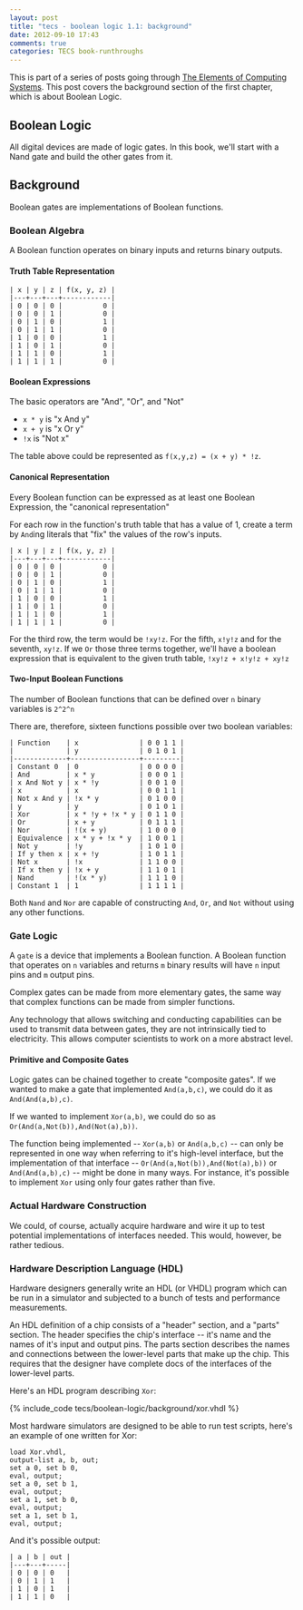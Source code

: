 ```yaml
---
layout: post
title: "tecs - boolean logic 1.1: background"
date: 2012-09-10 17:43
comments: true
categories: TECS book-runthroughs
---
```


This is part of a series of posts going through
[The Elements of Computing Systems](http://www1.idc.ac.il/tecs/). This post
covers the background section of the first chapter, which is about Boolean
Logic.

<!-- more -->

## Boolean Logic
All digital devices are made of logic gates. In this book, we'll start with a
Nand gate and build the other gates from it.
## Background
Boolean gates are implementations of Boolean functions.
### Boolean Algebra
A Boolean function operates on binary inputs and returns binary outputs.
#### Truth Table Representation
```
| x | y | z | f(x, y, z) |
|---+---+---+------------|
| 0 | 0 | 0 |          0 |
| 0 | 0 | 1 |          0 |
| 0 | 1 | 0 |          1 |
| 0 | 1 | 1 |          0 |
| 1 | 0 | 0 |          1 |
| 1 | 0 | 1 |          0 |
| 1 | 1 | 0 |          1 |
| 1 | 1 | 1 |          0 |
```
#### Boolean Expressions
The basic operators are "And", "Or", and "Not"

+ `x * y` is "x And y"
+ `x + y` is "x Or y"
+ `!x` is "Not x"

The table above could be represented as `f(x,y,z) = (x + y) * !z`.
#### Canonical Representation
Every Boolean function can be expressed as at least one Boolean Expression, the
"canonical representation"

For each row in the function's truth table that has a value of 1, create a term
by `And`ing literals that "fix" the values of the row's inputs.

```
| x | y | z | f(x, y, z) |
|---+---+---+------------|
| 0 | 0 | 0 |          0 |
| 0 | 0 | 1 |          0 |
| 0 | 1 | 0 |          1 |
| 0 | 1 | 1 |          0 |
| 1 | 0 | 0 |          1 |
| 1 | 0 | 1 |          0 |
| 1 | 1 | 0 |          1 |
| 1 | 1 | 1 |          0 |
```

For the third row, the term would be `!xy!z`. For the fifth, `x!y!z` and for the
seventh, `xy!z`. If we `Or` those three terms together, we'll have a boolean
expression that is equivalent to the given truth table, `!xy!z + x!y!z + xy!z`

#### Two-Input Boolean Functions

The number of Boolean functions that can be defined over `n` binary variables is
`2^2^n`

There are, therefore, sixteen functions possible over two boolean variables:

```
| Function    | x               | 0 0 1 1 |
|             | y               | 0 1 0 1 |
|-------------+-----------------+---------|
| Constant 0  | 0               | 0 0 0 0 |
| And         | x * y           | 0 0 0 1 |
| x And Not y | x * !y          | 0 0 1 0 |
| x           | x               | 0 0 1 1 |
| Not x And y | !x * y          | 0 1 0 0 |
| y           | y               | 0 1 0 1 |
| Xor         | x * !y + !x * y | 0 1 1 0 |
| Or          | x + y           | 0 1 1 1 |
| Nor         | !(x + y)        | 1 0 0 0 |
| Equivalence | x * y + !x * y  | 1 0 0 1 |
| Not y       | !y              | 1 0 1 0 |
| If y then x | x + !y          | 1 0 1 1 |
| Not x       | !x              | 1 1 0 0 |
| If x then y | !x + y          | 1 1 0 1 |
| Nand        | !(x * y)        | 1 1 1 0 |
| Constant 1  | 1               | 1 1 1 1 |
```

Both `Nand` and `Nor` are capable of constructing `And`, `Or`, and `Not` without
using any other functions. 

### Gate Logic
A `gate` is a device that implements a Boolean function. A Boolean function that
operates on `n` variables and returns `m` binary results will have `n` input
pins and `m` output pins.

Complex gates can be made from more elementary gates, the same way that complex
functions can be made from simpler functions.

Any technology that allows switching and conducting capabilities can be used to
transmit data between gates, they are not intrinsically tied to
electricity. This allows computer scientists to work on a more abstract level.

#### Primitive and Composite Gates
Logic gates can be chained together to create "composite gates". If we wanted to
make a gate that implemented `And(a,b,c)`, we could do it as `And(And(a,b),c)`.

If we wanted to implement `Xor(a,b)`, we could do so as
`Or(And(a,Not(b)),And(Not(a),b))`.

The function being implemented -- `Xor(a,b)` or `And(a,b,c)` -- can only be
represented in one way when referring to it's high-level interface, but the
implementation of that interface -- `Or(And(a,Not(b)),And(Not(a),b))` or
`And(And(a,b),c)` -- might be done in many ways. For instance, it's possible to
implement `Xor` using only four gates rather than five.

### Actual Hardware Construction
We could, of course, actually acquire hardware and wire it up to test potential
implementations of interfaces needed. This would, however, be rather tedious.

### Hardware Description Language (HDL)
Hardware designers generally write an HDL (or VHDL) program which can be run in
a simulator and subjected to a bunch of tests and performance measurements.

An HDL definition of a chip consists of a "header" section, and a "parts"
section. The header specifies the chip's interface -- it's name and the names of
it's input and output pins. The parts section describes the names and
connections between the lower-level parts that make up the chip. This requires
that the designer have complete docs of the interfaces of the lower-level parts.

Here's an HDL program describing `Xor`:

{% include_code tecs/boolean-logic/background/xor.vhdl %}

Most hardware simulators are designed to be able to run test scripts, here's an
example of one written for Xor:

```
load Xor.vhdl,
output-list a, b, out;
set a 0, set b 0,
eval, output;
set a 0, set b 1,
eval, output;
set a 1, set b 0,
eval, output;
set a 1, set b 1,
eval, output;
```

And it's possible output:

```
| a | b | out |
|---+---+-----|
| 0 | 0 | 0   |
| 0 | 1 | 1   |
| 1 | 0 | 1   |
| 1 | 1 | 0   |
```
